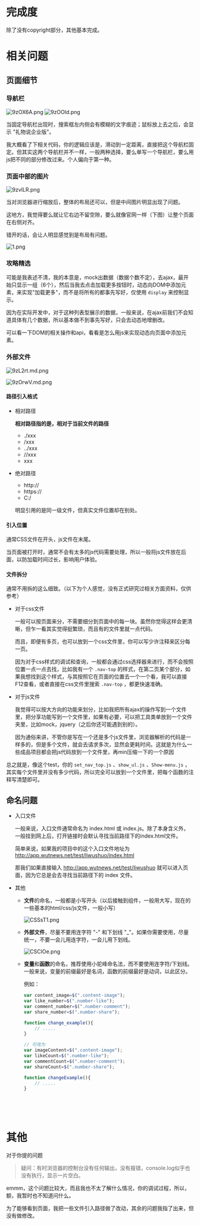 # 完成度
除了没有copyright部分，其他基本完成。

# 相关问题

## 页面细节

### 导航栏
![9zOX6A.png](https://s1.ax1x.com/2018/04/02/9zOX6A.png)
![9zOOld.png](https://s1.ax1x.com/2018/04/02/9zOOld.png)

当固定导航栏出现时，搜索框左内侧会有模糊的文字痕迹；鼠标放上去之后，会显示 "礼物说企业版"。

我大概看了下相关代码，你的逻辑应该是，滑动到一定距离，直接把这个导航栏固定。但其实这两个导航栏并不一样，一般两种选择，要么单写一个导航栏，要么用js把不同的部分修改过来。个人偏向于第一种。

### 页面中部的图片

![9zvlLR.png](https://s1.ax1x.com/2018/04/02/9zvlLR.png)

当对浏览器进行缩放后，整体的布局还可以，但是中间图片明显出现了问题。

这地方，我觉得要么就让它右边不留空隙，要么就像官网一样（下图）让整个页面在右侧对齐。

错开的话，会让人明显感觉到是布局有问题。

![1.png](https://i.loli.net/2018/04/02/5ac20fb10664d.png)

### 攻略精选

可能是我表述不清，我的本意是，mock出数据（数据个数不定），去ajax，最开始只显示一组（6个），然后当我去点击加载更多按钮时，动态向DOM中添加元素，来实现"加载更多"，而不是将所有的都事先写好，仅使用 `display` 来控制显示。

因为在实际开发中，对于这种列表型展示的数据，一般来说，在ajax前我们不会知道具体有几个数据，所以基本做不到事先写好，只会去动态地增删改。

可以看一下DOM的相关操作和api，看看是怎么用js来实现动态向页面中添加元素。

### 外部文件

![9zL2rt.md.png](https://s1.ax1x.com/2018/04/02/9zL2rt.md.png)

![9zOrwV.md.png](https://s1.ax1x.com/2018/04/02/9zOrwV.md.png)

#### 路径引入格式

- 相对路径

    **相对路径指的是，相对于当前文件的路径**
    - ./xxx
    - /xxx
    - ../xxx
    - //xxx
    - xxx
- 绝对路径
    - http://
    - https://
    - C:/

  明显引用的是同一级文件，但真实文件位置却在别处。

#### 引入位置

通常CSS文件在开头，js文件在末尾。

当页面被打开时，通常不会有太多的js代码需要处理，所以一般将js文件放在后面，以防加载时间过长，影响用户体验。


#### 文件拆分

通常不用拆的这么细致。（以下为个人感觉，没有正式研究过相关方面资料，仅供参考）

- 对于css文件

  一般可以按页面来分，不需要细分到页面中的每一块。虽然你觉得这样会更清晰，但乍一看其实觉得挺繁琐，而且有的文件里就一点代码。

  而且，即便有多页，也可以放到一个css文件里，你可以写少许注释来区分每一页。

  因为对于css样式的调试和查询，一般都会通过css选择器来进行，而不会按照位置一点一点去找，比如我有一个 `.nav-top` 的样式，在第二页某个部分，如果我想找到这个样式，与其按照它在页面的位置去一个一个看，我可以直接F12查看，或者直接在css文件里搜索 `.nav-top` ，都更快速准确。

- 对于js文件

  我觉得可以按大方向的功能来划分，比如我把所有ajax的操作写到一个文件里，把分享功能写到一个文件里，如果有必要，可以把工具类单放到一个文件夹里，比如mock，jquery（之后你还可能遇到别的）。

  因为通俗来讲，不管你是写在一个还是多个js文件里，浏览器解析的代码是一样多的，但是多个文件，就会去请求多次，显然会更耗时间。这就是为什么一些成品项目都会把js代码放到一个文件里，再min压缩一下的一个原因

总之就是，像这个test，你的 `set_nav_top.js` 、`show_ul.js` 、`Show-menu.js` ，其实每个文件里并没有多少代码，所以完全可以放到一个文件里，把每个函数的注释写清楚即可。

## 命名问题

- 入口文件

    一般来说，入口文件通常命名为 index.html 或 index.js。除了本身含义外，一般挂到网上后，打开链接时会默认寻找当前路径下的index.html文件。

    简单来说，如果我的项目中的这个入口文件地址为 http://app.wutnews.net/test/liwushuo/index.html

    那我们如果直接输入 http://app.wutnews.net/test/liwushuo 就可以进入页面，因为它总是会去寻找当前路径下的 index 文件。

- 其他
    - **文件**的命名，一般都是小写开头（以后接触到组件，一般用大写，现在的一些基本的html/css/js文件，一般小写）

        ![CSSsT1.png](https://s1.ax1x.com/2018/04/02/CSSsT1.png)

    - **外部文件**，尽量不要用连字符 "-" 和下划线 "_"。如果你需要使用，尽量统一，不要一会儿用连字符，一会儿用下划线。

        ![CSClOe.png](https://s1.ax1x.com/2018/04/02/CSClOe.png)

    - **变量**和**函数**的命名，推荐使用小驼峰命名法，而不要使用连字符/下划线。一般来说，变量的前缀最好是名词，函数的前缀最好是动词，以此区分。

        例如：

        ```javascript
        var content_image=$(".content-image");
        var like_number=$(".number-like");
        var comment_number=$(".number-comment");
        var share_number=$(".number-share");

        function change_example(){
            // .....
        }

        // 可改为
        var imageContent=$(".content-image");
        var likeCount=$(".number-like");
        var commentCount=$(".number-comment");
        var shareCount=$(".number-share");

        function changeExample(){
            // .....
        }
        ```

        ​

        ​

# 其他

对于你提的问题

> 疑问：有时浏览器的控制台没有任何输出，没有报错，console.log似乎也没有执行，显示一片空白。

emmm，这个问题比较大，而且我也不太了解什么情况，你的调试过程，所以，额，我暂时也不知道问什么。



为了能够看到页面，我把一些文件引入路径做了改动，其余的问题我指了出来，但没有做修改。